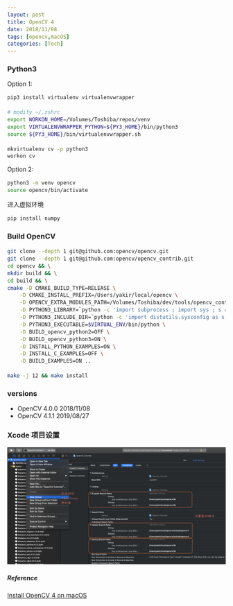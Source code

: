 ```yaml
---
layout: post
title: OpenCV 4
date: 2018/11/08
tags: [opencv,macOS]
categories: [Tech]
---
```



### Python3 

Option 1:
```bash
pip3 install virtualenv virtualenvwrapper

# modify ~/.zshrc
export WORKON_HOME=/Volumes/Toshiba/repos/venv
export VIRTUALENVWRAPPER_PYTHON=${PY3_HOME}/bin/python3
source ${PY3_HOME}/bin/virtualenvwrapper.sh

mkvirtualenv cv -p python3
workon cv
```

Option 2:
```bash
python3 -m venv opencv
source opencv/bin/activate
```

进入虚拟环境
```bash
pip install numpy
```

### Build OpenCV
```bash
git clone --depth 1 git@github.com:opencv/opencv.git
git clone --depth 1 git@github.com:opencv/opencv_contrib.git
cd opencv && \
mkdir build && \
cd build && \
cmake -D CMAKE_BUILD_TYPE=RELEASE \
    -D CMAKE_INSTALL_PREFIX=/Users/yakir/local/opencv \
    -D OPENCV_EXTRA_MODULES_PATH=/Volumes/Toshiba/dev/tools/opencv_contrib/modules \
    -D PYTHON3_LIBRARY=`python -c 'import subprocess ; import sys ; s = subprocess.check_output("python-config --configdir", shell=True).decode("utf-8").strip() ; (M, m) = sys.version_info[:2] ; print("{}/libpython{}.{}.dylib".format(s, M, m))'` \
    -D PYTHON3_INCLUDE_DIR=`python -c 'import distutils.sysconfig as s; print(s.get_python_inc())'` \
    -D PYTHON3_EXECUTABLE=$VIRTUAL_ENV/bin/python \
    -D BUILD_opencv_python2=OFF \
    -D BUILD_opencv_python3=ON \
    -D INSTALL_PYTHON_EXAMPLES=ON \
    -D INSTALL_C_EXAMPLES=OFF \
    -D BUILD_EXAMPLES=ON ..

make -j 12 && make install
```

### versions
+ OpenCV 4.0.0 2018/11/08
+ OpenCV 4.1.1 2019/08/27


### Xcode 项目设置

![xcode-opencv项目](/imgs/opencv-xcode.png)


##### Reference

[Install OpenCV 4 on macOS](https://www.pyimagesearch.com/2018/08/17/install-opencv-4-on-macos/)
